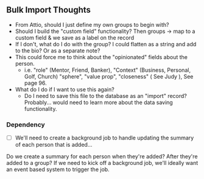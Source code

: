 ## Bulk Import Thoughts

- From Attio, should I just define my own groups to begin with?
- Should I build the "custom field" functionality? Then groups -> map to a custom field & we save as a label on the record
- If I don't, what do I do with the group? I could flatten as a string and add to the bio? Or as a separate note?
- This could force me to think about the "opinionated" fields about the person.
  - i.e. "role" (Mentor, Friend, Banker), "Context" (Business, Personal, Golf, Church) "sphere", "value prop", "closeness" ( See Judy ), See page 96.
- What do I do if I want to use this again?
  - Do I need to save this file to the database as an "import" record? Probably... would need to learn more about the data saving functionality.

### Dependency

- [ ] We'll need to create a background job to handle updating the summary of each person that is added...

Do we create a summary for each person when they're added? After they're added to a group? If we need to kick off a background job, we'll ideally want an event based system to trigger the job.
